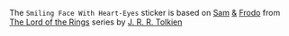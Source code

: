 The ```Smiling Face With Heart-Eyes``` sticker is based on [Sam](http://lotr.wikia.com/wiki/Samwise_Gamgee) [&](https://gph.is/Z01s2u) [Frodo](http://lotr.wikia.com/wiki/Frodo_Baggins) from [The Lord of the Rings](https://en.wikipedia.org/wiki/The_Lord_of_the_Rings) series by [J. R. R. Tolkien](https://en.wikipedia.org/wiki/J._R._R._Tolkien)
